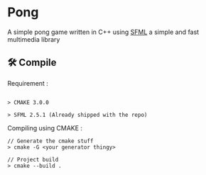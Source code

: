 # Pong

A simple pong game written in C++ using [SFML](https://github.com/SFML/SFML) a simple and fast multimedia library

## 🛠️ Compile

Requirement :

```

> CMAKE 3.0.0

> SFML 2.5.1 (Already shipped with the repo)

```

Compiling using CMAKE : 

```
// Generate the cmake stuff
> cmake -G <your generator thingy>

// Project build
> cmake --build .
```
